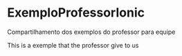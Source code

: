 # ExemploProfessorIonic
Compartilhamento dos exemplos do professor para equipe

This is a exemple that the professor give to us
